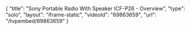 {
    "title": "Sony Portable Radio With Speaker ICF-P26 - Overview",
    "type": "solo",
    "layout": "iframe-static",
    "videoId": "69863659",
    "url": "\/tvpembed\/69863659"
}